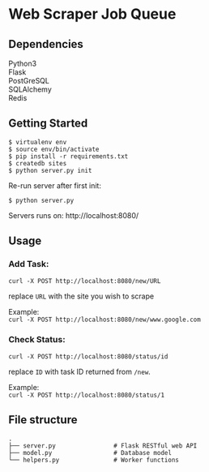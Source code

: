 # Web Scraper Job Queue

## Dependencies

Python3  
Flask  
PostGreSQL  
SQLAlchemy  
Redis  

## Getting Started

    $ virtualenv env
    $ source env/bin/activate
    $ pip install -r requirements.txt
    $ createdb sites
    $ python server.py init

Re-run server after first init:

    $ python server.py

Servers runs on: http://localhost:8080/

## Usage

### Add Task:
`curl -X POST http://localhost:8080/new/URL`

replace `URL` with the site you wish to scrape

Example:  
`curl -X POST http://localhost:8080/new/www.google.com`   

### Check Status:
`curl -X POST http://localhost:8080/status/id`

replace `ID` with task ID returned from `/new`.

Example:  
`curl -X POST http://localhost:8080/status/1`   

## File structure

    .
    ├── server.py 				 # Flask RESTful web API
    ├── model.py          	 	 # Database model
    └── helpers.py           	 # Worker functions

